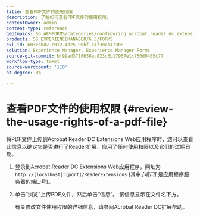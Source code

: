 ```yaml
---
title: 查看PDF文件的使用权限
description: 了解如何查看PDF文件的使用权限。
contentOwner: admin
content-type: reference
geptopics: SG_AEMFORMS/categories/configuring_acrobat_reader_dc_extensions
products: SG_EXPERIENCEMANAGER/6.5/FORMS
exl-id: 603edbd2-c012-4d25-99bf-c4f3dc147308
solution: Experience Manager, Experience Manager Forms
source-git-commit: bf99ad3710638ec823d3b17967e1c750d0405c77
workflow-type: tm+mt
source-wordcount: '110'
ht-degree: 0%

---
```


# 查看PDF文件的使用权限 {#review-the-usage-rights-of-a-pdf-file}

将PDF文件上传到Acrobat Reader DC Extensions Web应用程序时，您可以查看此信息以确定它是否进行了Reader扩展、应用了任何使用权限以及它们的过期日期。

1. 登录到Acrobat Reader DC Extensions Web应用程序，网址为 `http://[localhost]:[port]/ReaderExtensions` (其中 *[端口]* 是应用程序服务器的端口号)。
1. 单击“浏览”上传PDF文件，然后单击“信息”。 该信息显示在文件名下方。

   有关修改文件使用权限的详细信息，请参阅Acrobat Reader DC扩展帮助。
